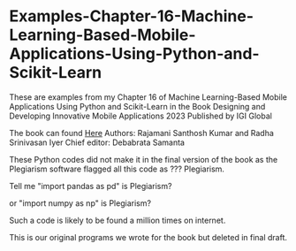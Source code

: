# Examples-Chapter-16-Machine-Learning-Based-Mobile-Applications-Using-Python-and-Scikit-Learn
These are examples from my Chapter 16 of Machine Learning-Based Mobile Applications Using Python and Scikit-Learn in the Book Designing and Developing Innovative Mobile Applications 2023
 Published by IGI Global

The book can found [Here](https://services.igi-global.com/resolvedoi/resolve.aspx?doi=10.4018/978-1-6684-8582-8.ch016)
Authors: Rajamani Santhosh Kumar and Radha Srinivasan Iyer
Chief editor: Debabrata Samanta


These Python codes did not make it in the final version of the book as 
the Plegiarism software flagged all this code as ??? Plegiarism.

Tell me "import pandas as pd" is Plegiarism?

or "import numpy as np" is Plegiarism?

Such a code is likely to be found a million times on internet.

This is our original programs we wrote for the book but deleted in final draft.





